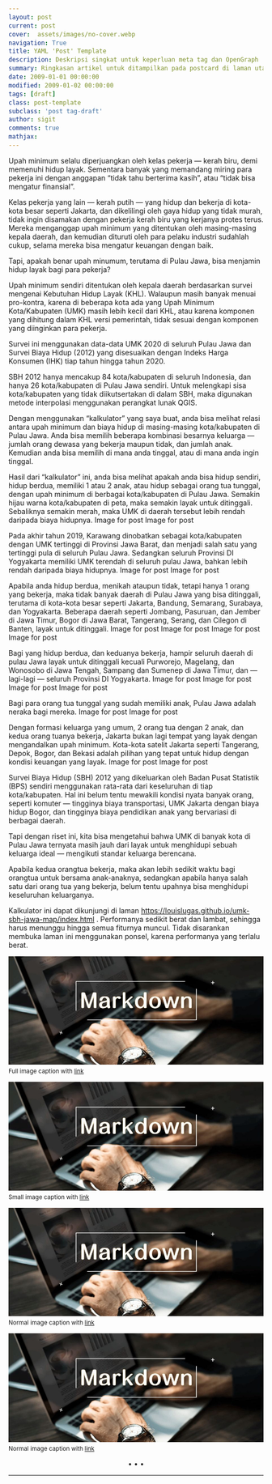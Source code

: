 ```yaml
---
layout: post
current: post
cover:  assets/images/no-cover.webp
navigation: True
title: YAML 'Post' Template
description: Deskripsi singkat untuk keperluan meta tag dan OpenGraph
summary: Ringkasan artikel untuk ditampilkan pada postcard di laman utama, topik, dan artikel terkait.
date: 2009-01-01 00:00:00
modified: 2009-01-02 00:00:00
tags: [draft]
class: post-template
subclass: 'post tag-draft'
author: sigit
comments: true
mathjax:
---
```


Upah minimum selalu diperjuangkan oleh kelas pekerja — kerah biru, demi memenuhi hidup layak. Sementara banyak yang memandang miring para pekerja ini dengan anggapan “tidak tahu berterima kasih”, atau “tidak bisa mengatur finansial”.

Kelas pekerja yang lain — kerah putih — yang hidup dan bekerja di kota-kota besar seperti Jakarta, dan dikelilingi oleh gaya hidup yang tidak murah, tidak ingin disamakan dengan pekerja kerah biru yang kerjanya protes terus. Mereka menganggap upah minimum yang ditentukan oleh masing-masing kepala daerah, dan kemudian dituruti oleh para pelaku industri sudahlah cukup, selama mereka bisa mengatur keuangan dengan baik.

Tapi, apakah benar upah minumum, terutama di Pulau Jawa, bisa menjamin hidup layak bagi para pekerja?

Upah minimum sendiri ditentukan oleh kepala daerah berdasarkan survei mengenai Kebutuhan Hidup Layak (KHL). Walaupun masih banyak menuai pro-kontra, karena di beberapa kota ada yang Upah Minimum Kota/Kabupaten (UMK) masih lebih kecil dari KHL, atau karena komponen yang dihitung dalam KHL versi pemerintah, tidak sesuai dengan komponen yang diinginkan para pekerja.

Survei ini menggunakan data-data UMK 2020 di seluruh Pulau Jawa dan Survei Biaya Hidup (2012) yang disesuaikan dengan Indeks Harga Konsumen (IHK) tiap tahun hingga tahun 2020.

SBH 2012 hanya mencakup 84 kota/kabupaten di seluruh Indonesia, dan hanya 26 kota/kabupaten di Pulau Jawa sendiri. Untuk melengkapi sisa kota/kabupaten yang tidak diikutsertakan di dalam SBH, maka digunakan metode interpolasi menggunakan perangkat lunak QGIS.

Dengan menggunakan “kalkulator” yang saya buat, anda bisa melihat relasi antara upah minimum dan biaya hidup di masing-masing kota/kabupaten di Pulau Jawa. Anda bisa memilih beberapa kombinasi besarnya keluarga — jumlah orang dewasa yang bekerja maupun tidak, dan jumlah anak. Kemudian anda bisa memilih di mana anda tinggal, atau di mana anda ingin tinggal.

Hasil dari “kalkulator” ini, anda bisa melihat apakah anda bisa hidup sendiri, hidup berdua, memiliki 1 atau 2 anak, atau hidup sebagai orang tua tunggal, dengan upah minimum di berbagai kota/kabupaten di Pulau Jawa. Semakin hijau warna kota/kabupaten di peta, maka semakin layak untuk ditinggali. Sebaliknya semakin merah, maka UMK di daerah tersebut lebih rendah daripada biaya hidupnya.
Image for post
Image for post

Pada akhir tahun 2019, Karawang dinobatkan sebagai kota/kabupaten dengan UMK tertinggi di Provinsi Jawa Barat, dan menjadi salah satu yang tertinggi pula di seluruh Pulau Jawa. Sedangkan seluruh Provinsi DI Yogyakarta memiliki UMK terendah di seluruh pulau Jawa, bahkan lebih rendah daripada biaya hidupnya.
Image for post
Image for post

Apabila anda hidup berdua, menikah ataupun tidak, tetapi hanya 1 orang yang bekerja, maka tidak banyak daerah di Pulau Jawa yang bisa ditinggali, terutama di kota-kota besar seperti Jakarta, Bandung, Semarang, Surabaya, dan Yogyakarta. Beberapa daerah seperti Jombang, Pasuruan, dan Jember di Jawa Timur, Bogor di Jawa Barat, Tangerang, Serang, dan Cilegon di Banten, layak untuk ditinggali.
Image for post
Image for post
Image for post
Image for post

Bagi yang hidup berdua, dan keduanya bekerja, hampir seluruh daerah di pulau Jawa layak untuk ditinggali kecuali Purworejo, Magelang, dan Wonosobo di Jawa Tengah, Sampang dan Sumenep di Jawa Timur, dan — lagi-lagi — seluruh Provinsi DI Yogyakarta.
Image for post
Image for post
Image for post
Image for post

Bagi para orang tua tunggal yang sudah memiliki anak, Pulau Jawa adalah neraka bagi mereka.
Image for post
Image for post

Dengan formasi keluarga yang umum, 2 orang tua dengan 2 anak, dan kedua orang tuanya bekerja, Jakarta bukan lagi tempat yang layak dengan mengandalkan upah minimum. Kota-kota satelit Jakarta seperti Tangerang, Depok, Bogor, dan Bekasi adalah pilihan yang tepat untuk hidup dengan kondisi keuangan yang layak.
Image for post
Image for post

Survei Biaya Hidup (SBH) 2012 yang dikeluarkan oleh Badan Pusat Statistik (BPS) sendiri menggunakan rata-rata dari keseluruhan di tiap kota/kabupaten. Hal ini belum tentu mewakili kondisi nyata banyak orang, seperti komuter — tingginya biaya transportasi, UMK Jakarta dengan biaya hidup Bogor, dan tingginya biaya pendidikan anak yang bervariasi di berbagai daerah.

Tapi dengan riset ini, kita bisa mengetahui bahwa UMK di banyak kota di Pulau Jawa ternyata masih jauh dari layak untuk menghidupi sebuah keluarga ideal — mengikuti standar keluarga berencana.

Apabila kedua orangtua bekerja, maka akan lebih sedikit waktu bagi orangtua untuk bersama anak-anaknya, sedangkan apabila hanya salah satu dari orang tua yang bekerja, belum tentu upahnya bisa menghidupi keseluruhan keluarganya.

Kalkulator ini dapat dikunjungi di laman https://louislugas.github.io/umk-sbh-jawa-map/index.html . Performanya sedikit berat dan lambat, sehingga harus menunggu hingga semua fiturnya muncul. Tidak disarankan membuka laman ini menggunakan ponsel, karena performanya yang terlalu berat.

![ALT text](assets/images/markdown.jpeg#full "Title text example")
<small>Full image caption with [link](https://link)</small>

![ALT Text](assets/images/markdown.jpeg#small "Title text example")
<small>Small image caption with [link](https://link)</small>

[![ALT Text](assets/images/markdown.jpeg "Title text example")](#linkmedia)
<small>Normal image caption with [link](https://link)</small>

![ALT Text](assets/images/markdown.jpeg "Title text example")
<small>Normal image caption with [link](https://link)</small>

<center>•   •   •</center>

---

[^1]: [Nama](www.com)